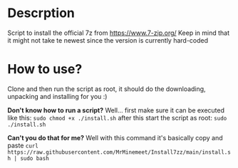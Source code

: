 # Descrption
Script to install the official 7z from https://www.7-zip.org/
Keep in mind that it might not take te newest since the version is currently hard-coded

# How to use?
Clone and then run the script as root, it should do the downloading, unpacking and installing for you :)

**Don't know how to run a script?**
Well… first make sure it can be executed like this:
`sudo chmod +x ./install.sh`
after this start the script as root:
`sudo ./install.sh`

**Can't you do that for me?**
Well with this command it's basically copy and paste
`curl https://raw.githubusercontent.com/MrMinemeet/Install7zz/main/install.sh | sudo bash`